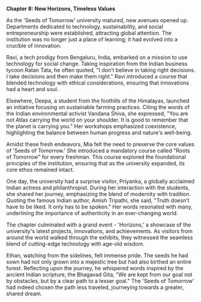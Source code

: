 **Chapter 8: New Horizons, Timeless Values**

As the 'Seeds of Tomorrow' university matured, new avenues opened up. Departments dedicated to technology, sustainability, and social entrepreneurship were established, attracting global attention. The institution was no longer just a place of learning; it had evolved into a crucible of innovation.

Ravi, a tech prodigy from Bengaluru, India, embarked on a mission to use technology for social change. Taking inspiration from the Indian business tycoon Ratan Tata, he often quoted, "I don’t believe in taking right decisions. I take decisions and then make them right." Ravi introduced a course that blended technology with ethical considerations, ensuring that innovations had a heart and soul.

Elsewhere, Deepa, a student from the foothills of the Himalayas, launched an initiative focusing on sustainable farming practices. Citing the words of the Indian environmental activist Vandana Shiva, she expressed, "You are not Atlas carrying the world on your shoulder. It is good to remember that the planet is carrying you." Her workshops emphasized coexistence, highlighting the balance between human progress and nature's well-being.

Amidst these fresh endeavors, Mia felt the need to preserve the core values of 'Seeds of Tomorrow.' She introduced a mandatory course called "Roots of Tomorrow" for every freshman. This course explored the foundational principles of the institution, ensuring that as the university expanded, its core ethos remained intact.

One day, the university had a surprise visitor, Priyanka, a globally acclaimed Indian actress and philanthropist. During her interaction with the students, she shared her journey, emphasizing the blend of modernity with tradition. Quoting the famous Indian author, Amish Tripathi, she said, "Truth doesn’t have to be liked. It only has to be spoken." Her words resonated with many, underlining the importance of authenticity in an ever-changing world.

The chapter culminated with a grand event - 'Horizons,' a showcase of the university's latest projects, innovations, and achievements. As visitors from around the world walked through the exhibits, they witnessed the seamless blend of cutting-edge technology with age-old wisdom.

Ethan, watching from the sidelines, felt immense pride. The seeds he had sown had not only grown into a majestic tree but had also birthed an entire forest. Reflecting upon the journey, he whispered words inspired by the ancient Indian scripture, the Bhagavad Gita, "We are kept from our goal not by obstacles, but by a clear path to a lesser goal." The 'Seeds of Tomorrow' had indeed chosen the path less traveled, journeying towards a greater, shared dream.
